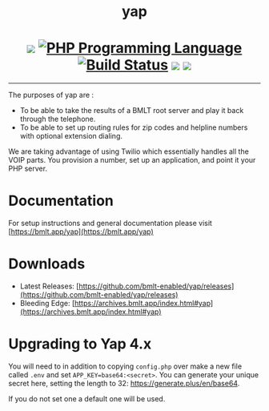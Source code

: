 <h1 align="center">yap</h1>
<h1 align="center">
<a href="https://github.com/bmlt-enabled/yap/releases/latest"><img src="https://img.shields.io/github/v/release/bmlt-enabled/yap"></a>
<a href="https://php.net"><img src="https://img.shields.io/packagist/php-v/ramsey/uuid.svg?style=flat-square&colorB=%238892BF" alt="PHP Programming Language"></a>
<a href="https://github.com/bmlt-enabled/yap/actions/workflows/unstable.yml"><img src="https://img.shields.io/github/workflow/status/bmlt-enabled/yap/unstable/master?logo=github&style=flat-square" alt="Build Status"></a>
<a href="https://raw.githubusercontent.com/bmlt-enabled/yap/master/LICENSE"><img src="https://img.shields.io/github/license/bmlt-enabled/yap"></a>
<a href="https://github.com/bmlt-enabled/yap/releases"><img src="https://img.shields.io/github/downloads/bmlt-enabled/yap/total"></a>
</h1>

<hr>

The purposes of yap are :
* To be able to take the results of a BMLT root server and play it back through the telephone.  
* To be able to set up routing rules for zip codes and helpline numbers with optional extension dialing.

We are taking advantage of using Twilio which essentially handles all the VOIP parts.  You provision a number, set up an application, and point it your PHP server.

# Documentation

For setup instructions and general documentation please visit [https://bmlt.app/yap](https://bmlt.app/yap)

# Downloads

* Latest Releases: [https://github.com/bmlt-enabled/yap/releases](https://github.com/bmlt-enabled/yap/releases)
* Bleeding Edge: [https://archives.bmlt.app/index.html#yap](https://archives.bmlt.app/index.html#yap)

# Upgrading to Yap 4.x

You will need to in addition to copying `config.php` over make a new file called `.env` and set `APP_KEY=base64:<secret>`.  You can generate your unique secret here, setting the length to 32: https://generate.plus/en/base64.  

If you do not set one a default one will be used.  
